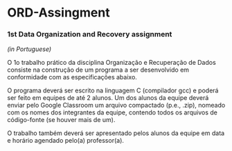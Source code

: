 # ORD-Assingment


### 1st Data Organization and Recovery assignment


*(in Portuguese)*

O 1o trabalho prático da disciplina Organização e Recuperação de Dados consiste na construção de um programa a ser desenvolvido em conformidade com as especificações abaixo.

O programa deverá ser escrito na linguagem C (compilador gcc) e poderá ser feito em equipes de até 2 alunos. Um dos alunos da equipe deverá enviar pelo Google Classroom um arquivo compactado (p.e., .zip), nomeado com os nomes dos integrantes da equipe, contendo todos os arquivos de código-fonte (se houver mais de um).

O trabalho também deverá ser apresentado pelos alunos da equipe em data e horário agendado pelo(a) professor(a).
